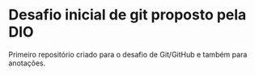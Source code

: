 # Desafio inicial de git proposto pela DIO
Primeiro repositório criado para o desafio de Git/GitHub e também para anotações.

